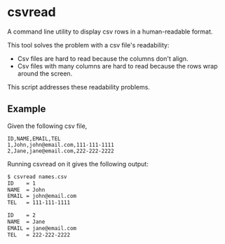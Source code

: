 # csvread
A command line utility to display csv rows in a human-readable format.

This tool solves the problem with a csv file's readability:
- Csv files are hard to read because the columns don't align.
- Csv files with many columns are hard to read because the rows wrap around the screen.

This script addresses these readability problems.

## Example

Given the following csv file,
```csv
ID,NAME,EMAIL,TEL
1,John,john@email.com,111-111-1111
2,Jane,jane@email.com,222-222-2222
```
Running csvread on it gives the following output:
```sh
$ csvread names.csv
ID    = 1
NAME  = John
EMAIL = john@email.com
TEL   = 111-111-1111

ID    = 2
NAME  = Jane
EMAIL = jane@email.com
TEL   = 222-222-2222
```

